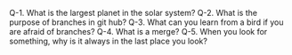 Q-1. What is the largest planet in the solar system?
Q-2. What is the purpose of branches in git hub?
Q-3. What can you learn from a bird if you are afraid of branches?
Q-4. What is a merge?
Q-5. When you look for something, why is it always in the last place you look?